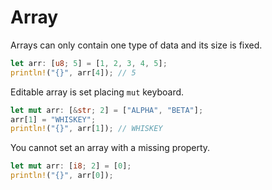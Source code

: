 # Array

Arrays can only contain one type of data and its size is fixed.

```rust
let arr: [u8; 5] = [1, 2, 3, 4, 5];
println!("{}", arr[4]); // 5
```

Editable array is set placing `mut` keyboard.

```rust
let mut arr: [&str; 2] = ["ALPHA", "BETA"];
arr[1] = "WHISKEY";
println!("{}", arr[1]); // WHISKEY
```

You cannot set an array with a missing property.

```rust
let mut arr: [i8; 2] = [0];
println!("{}", arr[0]);
```
